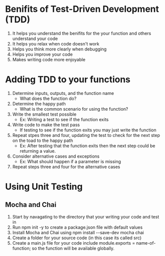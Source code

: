 # Benifits of Test-Driven Development (TDD)
1. It helps you understand the benifits for the your function and others understand your code
2. It helps you relax when code doesn't work 
3. Helps you think more clearly when debugging 
4. Helps you improve your code 
5. Makes writing code more enjoyable 

# Adding TDD to your functions 
1. Determine inputs, outputs, and the function name
    -  What does the function do? 
2. Determine the happy path
    - What  is the common scenario for using the function? 
3. Write the smallest test possible
    - Ex: Writing a test to see if the function exits
4. Write code to make the test pass
    - If testing to see if the function exits you may just write the function
5. Repeat stpes three and four, updating the test to check for the next step on the toad to the happy path
    - Ex: After testing that the function exits then the next step could be returning a value. 
6. Consider alternative cases and exceptions
    - Ex: What should happen if a parameter is missing
7. Repeat steps three and four for the alternative cases

# Using Unit Testing 
## Mocha and Chai
1. Start by navagating to the directory that your writing your code and test in 
2. Run npm init -y to create a package.json file with default values 
3. Install Mocha and Chai using npm install --save-dev mocha chai 
4. Create a folder for your source code (in this case its called src) 
5. Create a main.js file for your code include module.exports = name-of-function;  so the function will be available globally. 